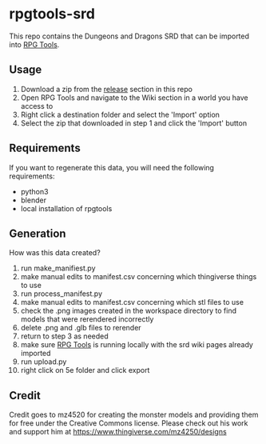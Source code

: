 # rpgtools-srd

This repo contains the Dungeons and Dragons SRD that can be imported into [RPG Tools](https://github.com/zachanator070/rpgtools).

## Usage

1) Download a zip from the [release](https://github.com/zachanator070/rpgtools-srd/releases) section in this repo
2) Open RPG Tools and navigate to the Wiki section in a world you have access to
3) Right click a destination folder and select the 'Import' option
4) Select the zip that downloaded in step 1 and click the 'Import' button

## Requirements
If you want to regenerate this data, you will need the following requirements:
- python3
- blender
- local installation of rpgtools

## Generation
How was this data created?

1) run make_manifiest.py
2) make manual edits to manifest.csv concerning which thingiverse things to use
3) run process_manifest.py
4) make manual edits to manifest.csv concerning which stl files to use
5) check the .png images created in the workspace directory to find models that were rerendered incorrectly
6) delete .png and .glb files to rerender
7) return to step 3 as needed
8) make sure [RPG Tools](https://github.com/zachanator070/rpgtools) is running locally with the srd wiki pages already imported
9) run upload.py
10) right click on 5e folder and click export

## Credit
Credit goes to mz4520 for creating the monster models and providing them for free under the Creative Commons license.
Please check out his work and support him at https://www.thingiverse.com/mz4250/designs

